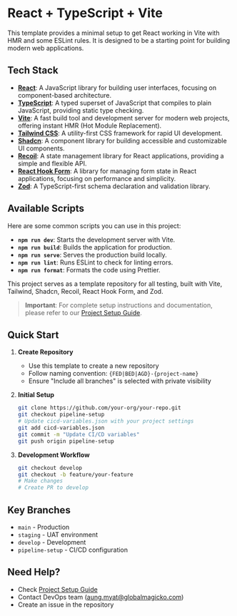 # React + TypeScript + Vite

This template provides a minimal setup to get React working in Vite with HMR and some ESLint rules. It is designed to be a starting point for building modern web applications.

## Tech Stack

- **[React](https://reactjs.org/)**: A JavaScript library for building user interfaces, focusing on component-based architecture.
- **[TypeScript](https://www.typescriptlang.org/)**: A typed superset of JavaScript that compiles to plain JavaScript, providing static type checking.
- **[Vite](https://vitejs.dev/)**: A fast build tool and development server for modern web projects, offering instant HMR (Hot Module Replacement).
- **[Tailwind CSS](https://tailwindcss.com/)**: A utility-first CSS framework for rapid UI development.
- **[Shadcn](https://shadcn.dev/)**: A component library for building accessible and customizable UI components.
- **[Recoil](https://recoiljs.org/)**: A state management library for React applications, providing a simple and flexible API.
- **[React Hook Form](https://react-hook-form.com/)**: A library for managing form state in React applications, focusing on performance and simplicity.
- **[Zod](https://zod.dev/)**: A TypeScript-first schema declaration and validation library.

## Available Scripts

Here are some common scripts you can use in this project:

- **`npm run dev`**: Starts the development server with Vite.
- **`npm run build`**: Builds the application for production.
- **`npm run serve`**: Serves the production build locally.
- **`npm run lint`**: Runs ESLint to check for linting errors.
- **`npm run format`**: Formats the code using Prettier.

This project serves as a template repository for all testing, built with Vite, Tailwind, Shadcn, Recoil, React Hook Form, and Zod.

> **Important**: For complete setup instructions and documentation, please refer to our [Project Setup Guide](https://github.com/General-Magick-Industries/remote-cicd-workflows/blob/main/PROJECT_SETUP.md).

## Quick Start

1. **Create Repository**
   - Use this template to create a new repository
   - Follow naming convention: `{FED|BED|AGD}-{project-name}`
   - Ensure "Include all branches" is selected with private visibility

2. **Initial Setup**
   ```bash
   git clone https://github.com/your-org/your-repo.git
   git checkout pipeline-setup
   # Update cicd-variables.json with your project settings
   git add cicd-variables.json
   git commit -m "Update CI/CD variables"
   git push origin pipeline-setup
   ```

3. **Development Workflow**
   ```bash
   git checkout develop
   git checkout -b feature/your-feature
   # Make changes
   # Create PR to develop
   ```

## Key Branches
- `main` - Production
- `staging` - UAT environment
- `develop` - Development
- `pipeline-setup` - CI/CD configuration

## Need Help?
- Check [Project Setup Guide](https://github.com/General-Magick-Industries/remote-cicd-workflows/blob/main/PROJECT_SETUP.md)
- Contact DevOps team (aung.myat@globalmagicko.com)
- Create an issue in the repository
